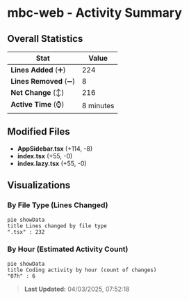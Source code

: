 # mbc-web - Activity Summary 

## Overall Statistics

| Stat                   | Value                                                             |
| ---------------------- | ----------------------------------------------------------------- |
| **Lines Added** (➕)   | 224                                          |
| **Lines Removed** (➖) | 8                                        |
| **Net Change** (↕)    | 216                |
| **Active Time** (⌚)   | 8 minutes |


## Modified Files
- **AppSidebar.tsx** (+114, -8)
- **index.tsx** (+55, -0)
- **index.lazy.tsx** (+55, -0)

## Visualizations

### By File Type (Lines Changed)

```mermaid
pie showData
title Lines changed by file type
".tsx" : 232
```

### By Hour (Estimated Activity Count)

```mermaid
pie showData
title Coding activity by hour (count of changes)
"07h" : 6
```


> **Last Updated:** 04/03/2025, 07:52:18